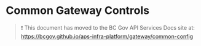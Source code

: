 # Common Gateway Controls

> :exclamation: This document has moved to the BC Gov API Services Docs site at: https://bcgov.github.io/aps-infra-platform/gateway/common-config
